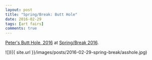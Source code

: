 ```yaml
---
layout: post
title: "Spring/Break: Butt Hole"
date: 2016-02-29
tags: [art fairs]
comments: true
---
```

[Peter's Butt Hole, 2016](http://peterclough.net/peter-1) at [Spring/Break 2016](https://www.artsy.net/springbreak-2016).

![]({{ site.url }}/images/posts/2016-02-29-spring-break/asshole.jpg)

